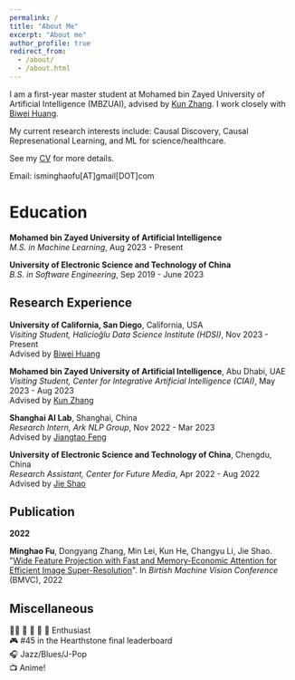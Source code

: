```yaml
---
permalink: /
title: "About Me"
excerpt: "About me"
author_profile: true
redirect_from: 
  - /about/
  - /about.html
---
```


I am a first-year master student at Mohamed bin Zayed University of Artificial Intelligence (MBZUAI), advised by [Kun Zhang](https://www.andrew.cmu.edu/user/kunz1/index.html). I work closely with [Biwei Huang](https://biweihuang.com/).

My current research interests include: Causal Discovery, Causal Represenational Learning, and ML for science/healthcare. 

See my [CV](../files/Academic_CV.pdf) for more details.

Email: isminghaofu\[AT\]gmail\[DOT\]com

Education
======

  **Mohamed bin Zayed University of Artificial Intelligence**  
  *M.S. in Machine Learning*, Aug 2023 - Present

  **University of Electronic Science and Technology of China**  
  *B.S. in Software Engineering*, Sep 2019 - June 2023


Research Experience
------
  **University of California, San Diego**, California, USA  
  *Visiting Student, Halicioğlu Data Science Institute (HDSI)*, Nov 2023 - Present  
  Advised by [Biwei Huang](https://biweihuang.com/)

  **Mohamed bin Zayed University of Artificial Intelligence**, Abu Dhabi, UAE  
  *Visiting Student, Center for Integrative Artificial Intelligence (CIAI)*, May 2023 - Aug 2023  
  Advised by [Kun Zhang](https://www.andrew.cmu.edu/user/kunz1/index.html)

  **Shanghai AI Lab**, Shanghai, China  
  *Research Intern, Ark NLP Group*, Nov 2022 - Mar 2023  
  Advised by [Jiangtao Feng](https://jiangtaofeng.github.io/)

  **University of Electronic Science and Technology of China**, Chengdu, China  
  *Research Assistant, Center for Future Media*, Apr 2022 - Aug 2022  
  Advised by [Jie Shao](https://cfm.uestc.edu.cn/~shaojie/)


Publication
------
**2022**  

  **Minghao Fu**, Dongyang Zhang, Min Lei, Kun He, Changyu Li, Jie Shao. "[Wide Feature Projection with Fast and Memory-Economic Attention for Efficient Image Super-Resolution](https://bmvc2022.mpi-inf.mpg.de/615/)". In *Birtish Machine Vision Conference* (BMVC), 2022

  <!-- **Minghao Fu**, Xin Man, Yihan Xu, Jie Shao. ”[ESTISR: Adapting Efficient Scene
  Text Image Super-resolution for Real-Scenes](https://arxiv.org/abs/2306.02443)”. In CoRR, abs/2306.02443, 2023 -->

Miscellaneous
------ 
🏃‍♂️ 🏸 🏓 🎾 🏀 Enthusiast  
🎮 #45 in the Hearthstone final leaderboard  
🎧 Jazz/Blues/J-Pop  
📺 Anime!    
  
    

<html>
  <head>
    <meta charset="UTF-8">
    <title>Map of visitors</title>
  </head>
  <body>
    <div style="width: 200px;">
    </div>
    <script type="text/javascript" id="mapmyvisitors" src="//mapmyvisitors.com/map.js?d=1IPf0Fo3ktm5IO3crx8N7GXZRlsf8B-tprE0j0O560Y&cl=ffffff&w=a"></script>
  </body>
</html>


